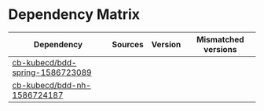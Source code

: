 # Dependency Matrix

Dependency | Sources | Version | Mismatched versions
---------- | ------- | ------- | -------------------
[cb-kubecd/bdd-spring-1586723089](https://github.com/cb-kubecd/bdd-spring-1586723089.git) |  | []() | 
[cb-kubecd/bdd-nh-1586724187](https://github.com/cb-kubecd/bdd-nh-1586724187.git) |  | []() | 
